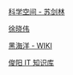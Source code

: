 [科学空间 - 苏剑林](https://spaces.ac.cn/)

[徐晓伟](https://xuxiaowei.com.cn/)

[黑海洋 - WIKI](https://blog.upx8.com/)

[俊阳 IT 知识库](https://blog.fanjunyang.zone/)
